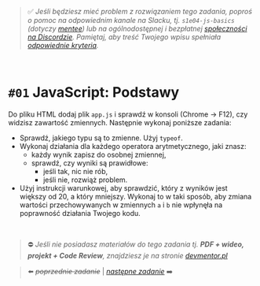 

> :white_check_mark: *Jeśli będziesz mieć problem z rozwiązaniem tego zadania, poproś o pomoc na odpowiednim kanale na Slacku, tj. `s1e04-js-basics` (dotyczy [mentee](https://devmentor.pl/mentoring-javascript/)) lub na ogólnodostępnej i bezpłatnej [społeczności na Discordzie](https://devmentor.pl/discord). Pamiętaj, aby treść Twojego wpisu spełniała [odpowiednie kryteria](https://devmentor.pl/jak-prosic-o-pomoc/).*

&nbsp;

# `#01` JavaScript: Podstawy

Do pliku HTML dodaj plik `app.js` i sprawdź w konsoli (Chrome -> F12), czy widzisz zawartość zmiennych.
Następnie wykonaj poniższe zadania:
- Sprawdź, jakiego typu są to zmienne. Użyj `typeof`.
- Wykonaj działania dla każdego operatora arytmetycznego, jaki znasz: 
    - każdy wynik zapisz do osobnej zmiennej,
    - sprawdź, czy wyniki są prawidłowe:
        - jeśli tak, nic nie rób,
        - jeśli nie, rozwiąż problem.
- Użyj instrukcji warunkowej, aby sprawdzić, który z wyników jest większy od 20, a który mniejszy. Wykonaj to w taki sposób, aby zmiana wartości przechowywanych w zmiennych `a` i `b` nie wpłynęła na poprawność działania Twojego kodu. 


&nbsp;
> :no_entry: *Jeśli nie posiadasz materiałów do tego zadania tj. **PDF + wideo, projekt + Code Review**, znajdziesz je na stronie [devmentor.pl](https://devmentor.pl/workshop-js-basics/)*

> :arrow_left: ~~*poprzednie zadanie*~~ | [*następne zadanie*](./../02) :arrow_right:
